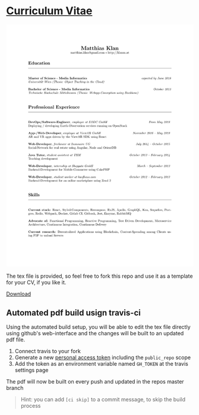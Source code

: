 # [Curriculum Vitae](https://github.com/mklan/cv/blob/master/cv.pdf)

![Alt text](cv.png?raw=true "Curriculum Vitae of Matthias Klan")

The tex file is provided, so feel free to fork this repo and use it as a template for your CV, if you like it.

[Download](https://github.com/mklan/cv/raw/master/cv.pdf)

## Automated pdf build usign travis-ci

Using the automated build setup, you will be able to edit the tex file directly using github's web-interface and the changes will be built to an updated pdf file.

1. Connect travis to your fork 
2. Generate a new [personal access token](https://github.com/settings/tokens) including the `public_repo` scope
3. Add the token as an environment variable named `GH_TOKEN` at the travis settings page

The pdf will now be built on every push and updated in the repos master branch

> Hint: you can add `[ci skip]` to a commit message, to skip the build process
